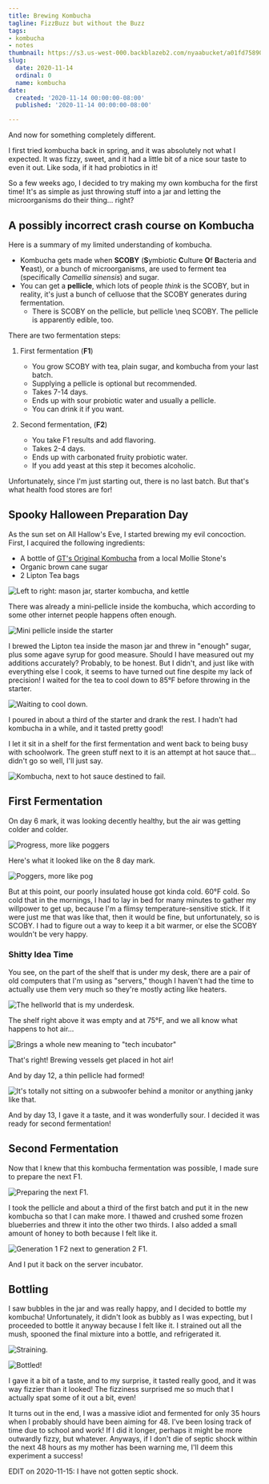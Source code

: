 ```yaml
---
title: Brewing Kombucha
tagline: FizzBuzz but without the Buzz
tags:
- kombucha
- notes
thumbnail: https://s3.us-west-000.backblazeb2.com/nyaabucket/a01fd7589087459659b6d93ac1b47e330289aa86b74a232a5fd0e3274fd2faf6/2020-10-31-thermometer.jpg
slug:
  date: 2020-11-14
  ordinal: 0
  name: kombucha
date:
  created: '2020-11-14 00:00:00-08:00'
  published: '2020-11-14 00:00:00-08:00'

---
```


And now for something completely different.

I first tried kombucha back in spring, and it was absolutely not what I
expected. It was fizzy, sweet, and it had a little bit of a nice sour taste to
even it out. Like soda, if it had probiotics in it!

So a few weeks ago, I decided to try making my own kombucha for the first time!
It's as simple as just throwing stuff into a jar and letting the microorganisms
do their thing... right?

## A possibly incorrect crash course on Kombucha

Here is a summary of my limited understanding of kombucha.

- Kombucha gets made when **SCOBY** (**S**ymbiotic **C**ulture **O**f
  **B**acteria and **Y**east), or a bunch of microorganisms, are used to ferment
  tea (specifically _Camellia sinensis_) and sugar.
- You can get a **pellicle**, which lots of people _think_ is the SCOBY, but in
  reality, it's just a bunch of celluose that the SCOBY generates during
  fermentation.
  - There is SCOBY on the pellicle, but pellicle <m>\neq</m> SCOBY. The pellicle is
    apparently edible, too.

There are two fermentation steps:

1.  First fermentation (**F1**)

    - You grow SCOBY with tea, plain sugar, and kombucha from your last batch.
    - Supplying a pellicle is optional but recommended.
    - Takes 7-14 days.
    - Ends up with sour probiotic water and usually a pellicle.
    - You can drink it if you want.

2.  Second fermentation, (**F2**)
    - You take F1 results and add flavoring.
    - Takes 2-4 days.
    - Ends up with carbonated fruity probiotic water.
    - If you add yeast at this step it becomes alcoholic.

Unfortunately, since I'm just starting out, there is no last batch. But that's
what health food stores are for!

## Spooky Halloween Preparation Day

As the sun set on All Hallow's Eve, I started brewing my evil concoction. First,
I acquired the following ingredients:

- A bottle of
  [GT's Original Kombucha](https://gtslivingfoods.com/offering/synergy-kombucha/original-enlightened/)
  from a local Mollie Stone's
- Organic brown cane sugar
- 2 Lipton Tea bags

![Left to right: mason jar, starter kombucha, and kettle](https://s3.us-west-000.backblazeb2.com/nyaabucket/f855105a7320c5033efa851f50d7b4656afce8df509323a9bd9e437c5eaa9e85/2020-10-31-starter-kombucha.jpg)

There was already a mini-pellicle inside the kombucha, which according to some
other internet people happens often enough.

![Mini pellicle inside the starter](https://s3.us-west-000.backblazeb2.com/nyaabucket/76f92d20f7638a97a5b387fe672b016e57aa34c1629aed1a04f0919236789c71/2020-10-31-starter-pellicle.jpg)

I brewed the Lipton tea inside the mason jar and threw in "enough" sugar, plus
some agave syrup for good measure. Should I have measured out my additions
accurately? Probably, to be honest. But I didn't, and just like with everything
else I cook, it seems to have turned out fine despite my lack of precision! I
waited for the tea to cool down to 85°F before throwing in the starter.

![Waiting to cool down.](https://s3.us-west-000.backblazeb2.com/nyaabucket/a01fd7589087459659b6d93ac1b47e330289aa86b74a232a5fd0e3274fd2faf6/2020-10-31-thermometer.jpg)

I poured in about a third of the starter and drank the rest. I hadn't had
kombucha in a while, and it tasted pretty good!

I let it sit in a shelf for the first fermentation and went back to being busy
with schoolwork. The green stuff next to it is an attempt at hot sauce that...
didn't go so well, I'll just say.

![Kombucha, next to hot sauce destined to fail.](https://s3.us-west-000.backblazeb2.com/nyaabucket/8460a0904fae95c3c31c321a23fe626f875fd395cd8fe723af9a1feac63b1392/2020-10-31-shelf.jpg)

## First Fermentation

On day 6 mark, it was looking decently healthy, but the air was getting colder
and colder.

![Progress, more like poggers](https://s3.us-west-000.backblazeb2.com/nyaabucket/a87f888d09100f407148e4764120ab9e9c251596627bdc6c754918c5ab63229a/2020-11-05-progress.jpg)

Here's what it looked like on the 8 day mark.

![Poggers, more like pog](https://s3.us-west-000.backblazeb2.com/nyaabucket/c735dd359a771b45c7c2c3611bb4458a080890a4b7747792310b5e6a913bf46e/2020-11-07-progress.jpg)

But at this point, our poorly insulated house got kinda cold. 60°F cold. So cold
that in the mornings, I had to lay in bed for many minutes to gather my
willpower to get up, because I'm a flimsy temperature-sensitive stick. If it
were just me that was like that, then it would be fine, but unfortunately, so is
SCOBY. I had to figure out a way to keep it a bit warmer, or else the SCOBY
wouldn't be very happy.

### Shitty Idea Time

You see, on the part of the shelf that is under my desk, there are a pair of old
computers that I'm using as "servers," though I haven't had the time to actually
use them very much so they're mostly acting like heaters.

![The hellworld that is my underdesk.](https://s3.us-west-000.backblazeb2.com/nyaabucket/5e12244e2fcb53d3a5cea68ffe65ddc69de2ac8f5f8ce31d6b2362f3a9be746c/server-shelf.jpg)

The shelf right above it was empty and at 75°F, and we all know what happens to
hot air...

![Brings a whole new meaning to "tech incubator"](https://s3.us-west-000.backblazeb2.com/nyaabucket/aef25b91b3e04a45452d8331485d0e09714cb0dc23d2c163c37361316858b8c0/incubator.jpg)

That's right! Brewing vessels get placed in hot air!

And by day 12, a thin pellicle had formed!

![It's totally not sitting on a subwoofer behind a monitor or anything janky like that.](https://s3.us-west-000.backblazeb2.com/nyaabucket/33fb543e7d3ce69b95c89bdee3bc2e5f4c583cceaf2ee3a7dab28bfbace56fde/2020-11-11-progress.jpg)

And by day 13, I gave it a taste, and it was wonderfully sour. I decided it was
ready for second fermentation!

## Second Fermentation

Now that I knew that this kombucha fermentation was possible, I made sure to
prepare the next F1.

![Preparing the next F1.](https://s3.us-west-000.backblazeb2.com/nyaabucket/d1cc77e18b36fff73c27dd3690f951633934cb045f8ce71ef0405861713df82b/2020-11-12-nextbatch.jpg)

I took the pellicle and about a third of the first batch and put it in the new
kombucha so that I can make more. I thawed and crushed some frozen blueberries
and threw it into the other two thirds. I also added a small amount of honey to
both because I felt like it.

![Generation 1 F2 next to generation 2 F1.](https://s3.us-west-000.backblazeb2.com/nyaabucket/87760b1edb0d6b22516bb0f46ffc5e54d3a8e07f9d875ec7354764709549bd0f/2020-11-12-nextbatch2.jpg)

And I put it back on the server incubator.

## Bottling

I saw bubbles in the jar and was really happy, and I decided to bottle my
kombucha! Unfortunately, it didn't look as bubbly as I was expecting, but I
proceeded to bottle it anyway because I felt like it. I strained out all the
mush, spooned the final mixture into a bottle, and refrigerated it.

![Straining.](https://s3.us-west-000.backblazeb2.com/nyaabucket/558e2ac229ec6f6f3a4a7615fc6bbc80fc2d597063f840f209dad772962b1fca/2020-11-14-straining.jpg)

![Bottled!](https://s3.us-west-000.backblazeb2.com/nyaabucket/e4054bf1eeb250e67a0e290d6ec361fa65d1e912c07896d8136fe6e409ebc43b/2020-11-14-bottle.jpg)

I gave it a bit of a taste, and to my surprise, it tasted really good, and it
was way fizzier than it looked! The fizziness surprised me so much that I
actually spat some of it out a bit, even!

It turns out in the end, I was a massive idiot and fermented for only 35 hours
when I probably should have been aiming for 48. I've been losing track of time
due to school and work! If I did it longer, perhaps it might be more outwardly
fizzy, but whatever. Anyways, if I don't die of septic shock within the next 48
hours as my mother has been warning me, I'll deem this experiment a success!

EDIT on 2020-11-15: I have not gotten septic shock.